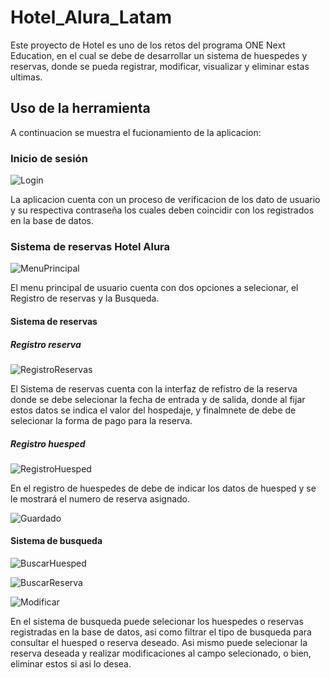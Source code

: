 # Hotel_Alura_Latam
Este proyecto de Hotel es uno de los retos del programa ONE Next Education, en el cual se debe de desarrollar un sistema de huespedes y reservas, donde se pueda registrar, modificar, visualizar y eliminar estas ultimas.

## Uso de la herramienta
A continuacion se muestra el fucionamiento de la aplicacion:

### Inicio de sesión

![Login](https://github.com/ddvargasp/Hotel_Alura_Latam/assets/109007237/7a83695a-10c4-4a54-948b-74c6e3f15e84)

La aplicacion cuenta con un proceso de verificacion de los dato de usuario y su respectiva contraseña los cuales deben coincidir con los registrados en la base de datos.

### Sistema de reservas Hotel Alura

![MenuPrincipal](https://github.com/ddvargasp/Hotel_Alura_Latam/assets/109007237/5815995c-6ef7-4acb-b23e-9798efb4d7ce)

El menu principal de usuario cuenta con dos opciones a selecionar, el Registro de reservas y la Busqueda.

#### Sistema de reservas

##### Registro reserva

![RegistroReservas](https://github.com/ddvargasp/Hotel_Alura_Latam/assets/109007237/707395c1-5567-46b2-acb5-ba7119d95a8e)

El Sistema de reservas cuenta con la interfaz de refistro de la reserva donde se debe selecionar la fecha de entrada y de salida, donde al fijar estos datos se indica el valor del hospedaje, y finalmnete de debe de selecionar la forma de pago para la reserva.

##### Registro huesped

![RegistroHuesped](https://github.com/ddvargasp/Hotel_Alura_Latam/assets/109007237/85321f6b-c381-4904-9015-d3a90bacc7c7)

En el registro de huespedes de debe de indicar los datos de huesped y se le mostrará el numero de reserva asignado.

![Guardado](https://github.com/ddvargasp/Hotel_Alura_Latam/assets/109007237/5f5309d8-cc51-463f-b659-dec21abb6494)

#### Sistema de busqueda

![BuscarHuesped](https://github.com/ddvargasp/Hotel_Alura_Latam/assets/109007237/fdc93073-9101-4c8e-b064-0997f780b3ca)

![BuscarReserva](https://github.com/ddvargasp/Hotel_Alura_Latam/assets/109007237/277a62ac-640f-48d4-9d9b-36f0369ee1c0)

![Modificar](https://github.com/ddvargasp/Hotel_Alura_Latam/assets/109007237/3ab98d97-ef16-4fde-aecf-090a1b1df4f5)

En el sistema de busqueda puede selecionar los huespedes o reservas registradas en la base de datos, asi como filtrar el tipo de busqueda  para consultar el huesped o reserva deseado. Asi mismo puede selecionar la reserva deseada y realizar modificaciones al campo selecionado, o bien, eliminar estos si asi lo desea.
